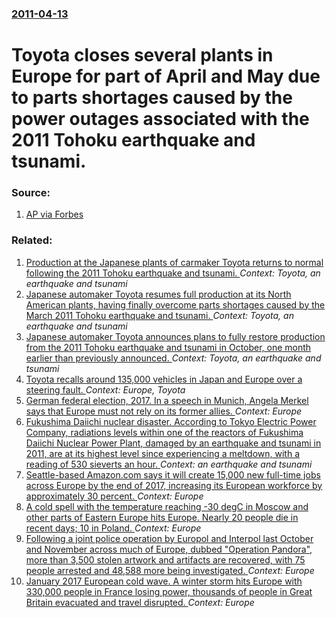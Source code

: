 ### [2011-04-13](/news/2011/04/13/index.md)

# Toyota closes several plants in Europe for part of April and May due to parts shortages caused by the power outages associated with the 2011 Tohoku earthquake and tsunami. 




### Source:

1. [AP via Forbes](http://www.forbes.com/feeds/ap/2011/04/12/business-specialized-consumer-services-as-japan-toyota_8405304.html)

### Related:

1. [Production at the Japanese plants of carmaker Toyota returns to normal following the 2011 Tohoku earthquake and tsunami. ](/news/2011/10/6/production-at-the-japanese-plants-of-carmaker-toyota-returns-to-normal-following-the-2011-tahoku-earthquake-and-tsunami.md) _Context: Toyota, an earthquake and tsunami_
2. [Japanese automaker Toyota resumes full production at its North American plants, having finally overcome parts shortages caused by the March 2011 Tohoku earthquake and tsunami. ](/news/2011/09/15/japanese-automaker-toyota-resumes-full-production-at-its-north-american-plants-having-finally-overcome-parts-shortages-caused-by-the-march.md) _Context: Toyota, an earthquake and tsunami_
3. [Japanese automaker Toyota announces plans to fully restore production from the 2011 Tohoku earthquake and tsunami in October, one month earlier than previously announced. ](/news/2011/07/7/japanese-automaker-toyota-announces-plans-to-fully-restore-production-from-the-2011-tahoku-earthquake-and-tsunami-in-october-one-month-ear.md) _Context: Toyota, an earthquake and tsunami_
4. [Toyota recalls around 135,000 vehicles in Japan and Europe over a steering fault. ](/news/2010/11/4/toyota-recalls-around-135-000-vehicles-in-japan-and-europe-over-a-steering-fault.md) _Context: Europe, Toyota_
5. [German federal election, 2017. In a speech in Munich, Angela Merkel says that Europe must not rely on its former allies. ](/news/2017/05/28/german-federal-election-2017-in-a-speech-in-munich-angela-merkel-says-that-europe-must-not-rely-on-its-former-allies.md) _Context: Europe_
6. [Fukushima Daiichi nuclear disaster. According to Tokyo Electric Power Company, radiations levels within one of the reactors of Fukushima Daiichi Nuclear Power Plant, damaged by an earthquake and tsunami in 2011, are at its highest level since experiencing a meltdown, with a reading of 530 sieverts an hour. ](/news/2017/02/3/fukushima-daiichi-nuclear-disaster-according-to-tokyo-electric-power-company-radiations-levels-within-one-of-the-reactors-of-fukushima-dai.md) _Context: an earthquake and tsunami_
7. [Seattle-based Amazon.com says it will create 15,000 new full-time jobs across Europe by the end of 2017, increasing its European workforce by approximately 30 percent. ](/news/2017/02/20/seattle-based-amazon-com-says-it-will-create-15-000-new-full-time-jobs-across-europe-by-the-end-of-2017-increasing-its-european-workforce-b.md) _Context: Europe_
8. [A cold spell with the temperature reaching -30 degC in Moscow and other parts of Eastern Europe hits Europe. Nearly 20 people die in recent days; 10 in Poland. ](/news/2017/01/7/a-cold-spell-with-the-temperature-reaching-30-adegc-in-moscow-and-other-parts-of-eastern-europe-hits-europe-nearly-20-people-die-in-recent.md) _Context: Europe_
9. [Following a joint police operation by Europol and Interpol last October and November across much of Europe, dubbed "Operation Pandora", more than 3,500 stolen artwork and artifacts are recovered, with 75 people arrested and 48,588 more being investigated. ](/news/2017/01/23/following-a-joint-police-operation-by-europol-and-interpol-last-october-and-november-across-much-of-europe-dubbed-operation-pandora-more.md) _Context: Europe_
10. [January 2017 European cold wave. A winter storm hits Europe with 330,000 people in France losing power, thousands of people in Great Britain evacuated and travel disrupted. ](/news/2017/01/13/january-2017-european-cold-wave-a-winter-storm-hits-europe-with-330-000-people-in-france-losing-power-thousands-of-people-in-great-britain.md) _Context: Europe_
